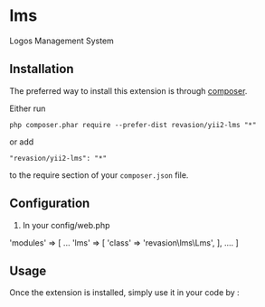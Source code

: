 lms
===
Logos Management System

Installation
------------

The preferred way to install this extension is through [composer](http://getcomposer.org/download/).

Either run

```
php composer.phar require --prefer-dist revasion/yii2-lms "*"
```

or add

```
"revasion/yii2-lms": "*"
```

to the require section of your `composer.json` file.

Configuration
-----

1) In your config/web.php

 'modules' => [
        ...
    'lms' => [
            'class' => 'revasion\lms\Lms',
        ],
        ....
  ]

Usage
-----

Once the extension is installed, simply use it in your code by  :

```php


